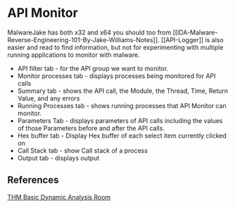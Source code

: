 # API Monitor

MalwareJake has both x32 and x64 you should too from [[IDA-Malware-Reverse-Engineering-101-By-Jake-Williams-Notes]]. [[API-Logger]] is also easier and read to find information, but not for experimenting with multiple running applications to monitor with malware.



- API filter tab - for the API group we want to monitor. 
- Monitor processes tab - displays processes being monitored for API calls
- Summary tab - shows the API call, the Module, the Thread, Time, Return Value, and any errors
- Running Processes tab - shows running processes that API Monitor can monitor.
- Parameters Tab - displays parameters of API calls including the values of those Parameters before and after the API calls.
- Hex buffer tab - Display Hex buffer of each select item currently clicked on
- Call Stack tab - show Call stack of a process
- Output tab - displays output

## References

[THM Basic Dynamic Analysis Room](https://tryhackme.com/room/basicdynamicanalysis)